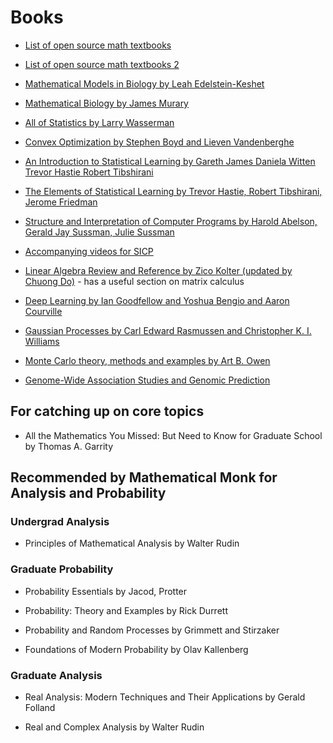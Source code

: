 # Books

* [List of open source math textbooks](http://linear.ups.edu/curriculum.html)

* [List of open source math textbooks 2](https://aimath.org/textbooks/approved-textbooks/)

* [Mathematical Models in Biology by Leah Edelstein-Keshet](https://epubs.siam.org/doi/book/10.1137/1.9780898719147)

* [Mathematical Biology by James Murary](https://www.springer.com/us/book/9780387952239)

* [All of Statistics by Larry Wasserman](https://www.ic.unicamp.br/~wainer/cursos/1s2013/ml/livro.pdf)

* [Convex Optimization by Stephen Boyd and Lieven Vandenberghe](http://stanford.edu/~boyd/cvxbook/bv_cvxbook.pdf)

* [An Introduction to Statistical Learning by Gareth James Daniela Witten Trevor Hastie Robert Tibshirani](https://www-bcf.usc.edu/~gareth/ISL/ISLR%20First%20Printing.pdf)

* [The Elements of Statistical Learning by Trevor Hastie, Robert Tibshirani, Jerome Friedman](https://web.stanford.edu/~hastie/Papers/ESLII.pdf)

* [Structure and Interpretation of Computer Programs by Harold Abelson, Gerald Jay Sussman, Julie Sussman](https://mitpress.mit.edu/sites/default/files/sicp/full-text/book/book.html)

* [Accompanying videos for SICP](https://www.youtube.com/playlist?list=PLB63C06FAF154F047)

* [Linear Algebra Review and Reference by Zico Kolter (updated by Chuong Do)](http://cs229.stanford.edu/section/cs229-linalg.pdf) - has a useful section on matrix calculus

* [Deep Learning by Ian Goodfellow and Yoshua Bengio and Aaron Courville](http://www.deeplearningbook.org/)

* [Gaussian Processes by Carl Edward Rasmussen and Christopher K. I. Williams](http://www.gaussianprocess.org/gpml/)

* [Monte Carlo theory, methods and examples by Art B. Owen](http://statweb.stanford.edu/~owen/mc/)

* [Genome-Wide Association Studies and Genomic Prediction](https://link.springer.com/content/pdf/10.1007%2F978-1-62703-447-0.pdf)

## For catching up on core topics

* All the Mathematics You Missed: But Need to Know for Graduate School by Thomas A. Garrity

## Recommended by Mathematical Monk for Analysis and Probability

### Undergrad Analysis

* Principles of Mathematical Analysis by Walter Rudin

### Graduate Probability

* Probability Essentials by Jacod, Protter

* Probability: Theory and Examples by Rick Durrett

* Probability and Random Processes by Grimmett and Stirzaker

* Foundations of Modern Probability by Olav Kallenberg

### Graduate Analysis

* Real Analysis: Modern Techniques and Their Applications by Gerald Folland

* Real and Complex Analysis by Walter Rudin
